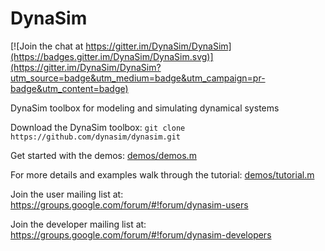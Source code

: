 # DynaSim

[![Join the chat at https://gitter.im/DynaSim/DynaSim](https://badges.gitter.im/DynaSim/DynaSim.svg)](https://gitter.im/DynaSim/DynaSim?utm_source=badge&utm_medium=badge&utm_campaign=pr-badge&utm_content=badge)

DynaSim toolbox for modeling and simulating dynamical systems

Download the DynaSim toolbox:
`git clone https://github.com/dynasim/dynasim.git`

Get started with the demos: [demos/demos.m](https://github.com/DynaSim/DynaSim/blob/master/demos/demos.m)

For more details and examples walk through the tutorial: [demos/tutorial.m](https://github.com/DynaSim/DynaSim/blob/master/demos/tutorial.m)

Join the user mailing list at: https://groups.google.com/forum/#!forum/dynasim-users

Join the developer mailing list at: https://groups.google.com/forum/#!forum/dynasim-developers
